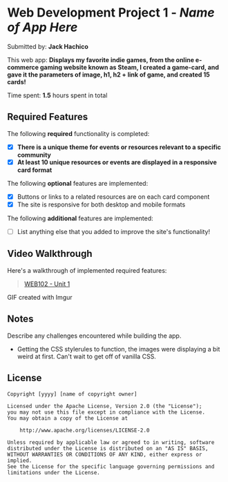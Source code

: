 # Web Development Project 1 - *Name of App Here*

Submitted by: **Jack Hachico**

This web app: **Displays my favorite indie games, from the online e-commerce gaming website known as Steam, I created a game-card, and gave it the parameters of image, h1, h2 + link of game, and created 15 cards!**

Time spent: **1.5** hours spent in total

## Required Features

The following **required** functionality is completed:

- [X] **There is a unique theme for events or resources relevant to a specific community**
- [X] **At least 10 unique resources or events are displayed in a responsive card format**

The following **optional** features are implemented:

- [X] Buttons or links to a related resources are on each card component
- [X] The site is responsive for both desktop and mobile formats

The following **additional** features are implemented:

* [ ] List anything else that you added to improve the site's functionality!

## Video Walkthrough

Here's a walkthrough of implemented required features:

<blockquote class="imgur-embed-pub" lang="en" data-id="a/jSXcowe"  ><a href="//imgur.com/a/jSXcowe">WEB102 - Unit 1</a></blockquote><script async src="//s.imgur.com/min/embed.js" charset="utf-8"></script>

<!-- Replace this with whatever GIF tool you used! -->
GIF created with Imgur
## Notes

Describe any challenges encountered while building the app.
- Getting the CSS stylerules to function, the images were displaying a bit weird at first. Can't wait to get off of vanilla CSS.

## License

    Copyright [yyyy] [name of copyright owner]

    Licensed under the Apache License, Version 2.0 (the "License");
    you may not use this file except in compliance with the License.
    You may obtain a copy of the License at

        http://www.apache.org/licenses/LICENSE-2.0

    Unless required by applicable law or agreed to in writing, software
    distributed under the License is distributed on an "AS IS" BASIS,
    WITHOUT WARRANTIES OR CONDITIONS OF ANY KIND, either express or implied.
    See the License for the specific language governing permissions and
    limitations under the License.
